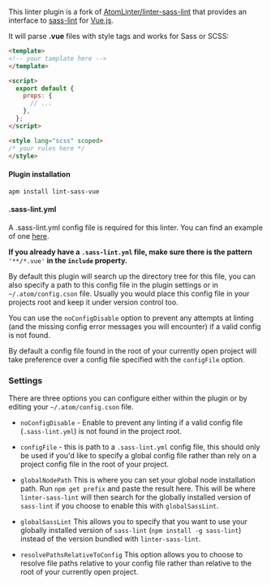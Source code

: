 This linter plugin is a fork of [AtomLinter/linter-sass-lint](https://github.com/AtomLinter/linter-sass-lint) that provides an interface to [sass-lint](https://github.com/sasstools/sass-lint) for [Vue.js](https://vuejs.org).

It will parse **.vue** files with style tags and works for Sass or SCSS:

```html
<template>
<!-- your tamplate here -->
</template>

<script>
  export default {
    props: {
      // ...
    },
  };
</script>

<style lang="scss" scoped>
/* your rules here */
</style>
```

#### Plugin installation

`apm install lint-sass-vue`

#### .sass-lint.yml

A .sass-lint.yml config file is required for this linter. You can find an example of one [here](https://github.com/fsblemos/lint-sass-vue/blob/master/.sass-lint.yml).

**If you already have a `.sass-lint.yml` file, make sure there is the pattern** `'**/*.vue'` **in the `include` property.**

By default this plugin will search up the directory tree for this file, you can also specify a path to this config file in the plugin settings or in `~/.atom/config.cson` file. Usually you would place this config file in your projects root and keep it under version control too.

You can use the `noConfigDisable` option to prevent any attempts at linting (and the missing config error messages you will encounter) if a valid config is not found.

By default a config file found in the root of your currently open project will take preference over a config file specified with the `configFile` option.

### Settings

There are three options you can configure either within the plugin or by editing your `~/.atom/config.cson` file.

* `noConfigDisable` - Enable to prevent any linting if a valid config file (`.sass-lint.yml`) is not found in the project root.

* `configFile` - this is path to a `.sass-lint.yml` config file, this should only be used if you'd like to specify a global config file rather than rely on a project config file in the root of your project.

* `globalNodePath` This is where you can set your global node installation path. Run `npm get prefix` and paste the result here. This will be where `linter-sass-lint` will then search for the globally installed version of `sass-lint` if you choose to enable this with `globalSassLint`.

* `globalSassLint` This allows you to specify that you want to use your globally installed version of `sass-lint` (`npm install -g sass-lint`) instead of the version bundled with `linter-sass-lint`.

* `resolvePathsRelativeToConfig` This option allows you to choose to resolve file paths relative to your config file rather than relative to the root of your currently open project.
